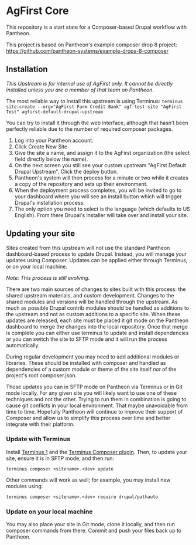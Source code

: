 # AgFirst Core

This repository is a start state for a Composer-based Drupal workflow with Pantheon.

This project is based on Pantheon's example composer drop 8 project:
https://github.com/pantheon-systems/example-drops-8-composer

## Installation

_This Upstream is for internal use of AgFirst only. It cannot be directly installed unless you are a member of that team
on Pantheon._

The most reliable way to install this upstream is using Terminus:
```terminus site:create --org="AgFirst Farm Credit Bank" agf-test-site "AgFirst Test" agfirst-default-drupal-upstream```

You can try to install it through the web interface, although that hasn't been perfectly reliable due to the number of 
required composer packages.

1. Log into your Pantheon account.
1. Click Create New Site
1. Give the site a name, and assign it to the AgFirst organization (the select field directly below the name).
1. On the next screen you still see your custom upstream "AgFirst Default Drupal Upstream".  Click the deploy button.
1. Pantheon's system will then process for a minute or two while it creates a copy of the repository and sets up their 
environment.
1. When the deployment process completes, you will be invited to go to your dashboard where you will see an install 
button which will trigger Drupal's installation process.
1. The only option you need to select is the language (which defaults to US English).  From there Drupal's installer 
will take over and install your site.

## Updating your site

Sites created from this upstream will not use the standard Pantheon dashboard-based process to update Drupal. Instead, 
you will manage your updates using Composer. Updates can be applied either through Terminus, or on your local machine.

_Note: This process is still evolving._

There are two main sources of changes to sites built with this process: the shared upstream materials, and custom 
development. Changes to the shared modules and versions will be handled through the upstream. As much as possible Drupal 
contrib modules should be handled as additions to the upstream and not as custom additions to a specific site. When 
these updates are released, each site must be placed it git mode on the Pantheon dashboard to merge the changes into
the local repository.  Once that merge is complete you can either use terminus to update and install dependencies or you
can switch the site to SFTP mode and it will run the process automatically.

During regular development you may need to add additional modules or libraries. These should be installed with composer
and handled as dependencies of a custom module or theme of the site itself _not_ of the project's root composer.json. 

Those updates you can in SFTP mode on Pantheon via Terminus or in Git mode locally. For any given site you will likely 
want to use one of these techniques and not the other. Trying to run them in combination is going to cause git conflicts
in your local environment.  That maybe unavoidable from time to time.  Hopefully Pantheon will continue to improve their
support of Composer and allow us to simplify this process over time and better integrate with their platform.

### Update with Terminus

Install [Terminus 1](https://pantheon.io/docs/terminus/) and the 
[Terminus Composer plugin](https://github.com/pantheon-systems/terminus-composer-plugin).  Then, to update your site, 
ensure it is in SFTP mode, and then run:

```terminus composer <sitename>.<dev> update```

Other commands will work as well; for example, you may install new modules using:

```terminus composer <sitename>.<dev> require drupal/pathauto```

### Update on your local machine

You may also place your site in Git mode, clone it locally, and then run composer commands from there.  Commit and push 
your files back up to Pantheon. 


